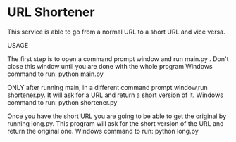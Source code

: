 # URL Shortener
  
This service is able to go from a normal URL to a short URL and vice versa.

USAGE 

The first step is to open a command prompt window and run main.py . Don't close this window until you are done with the whole program
Windows command to run: 
      python main.py
      
ONLY after running main, in a different command prompt window,run shortener.py. It will ask for a URL and return a short version of it. 
Windows command to run: 
      python shortener.py
    
Once you have the short URL you are going to be able to get the original by running long.py. This program will ask for the short version of the URL and return the original one.
Windows command to run: 
      python long.py
      
  
  
